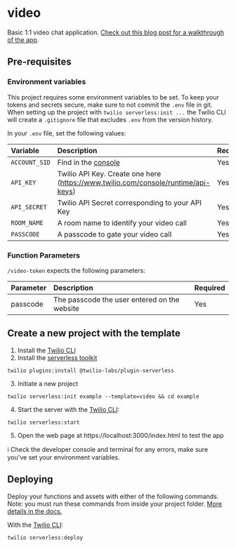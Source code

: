 # video

Basic 1:1 video chat application. [Check out this blog post for a walkthrough of the app](https://www.twilio.com/blog/build-a-video-app-javascript-twilio-cli-quickly).

## Pre-requisites

### Environment variables

This project requires some environment variables to be set. To keep your tokens and secrets secure, make sure to not commit the `.env` file in git. When setting up the project with `twilio serverless:init ...` the Twilio CLI will create a `.gitignore` file that excludes `.env` from the version history.

In your `.env` file, set the following values:

| Variable      | Description                                                                       | Required |
| :------------ | :-------------------------------------------------------------------------------- | :------- |
| `ACCOUNT_SID` | Find in the [console](https://www.twilio.com/console)                             | Yes      |
| `API_KEY`     | Twilio API Key. Create one here (https://www.twilio.com/console/runtime/api-keys) | Yes      |
| `API_SECRET`  | Twilio API Secret corresponding to your API Key                                   | Yes      |
| `ROOM_NAME`   | A room name to identify your video call                                           | Yes      |
| `PASSCODE`    | A passcode to gate your video call                                                | Yes      |

### Function Parameters

`/video-token` expects the following parameters:

| Parameter | Description                                  | Required |
| :-------- | :------------------------------------------- | :------- |
| passcode  | The passcode the user entered on the website | Yes      |

## Create a new project with the template

1. Install the [Twilio CLI](https://www.twilio.com/docs/twilio-cli/quickstart#install-twilio-cli)
2. Install the [serverless toolkit](https://www.twilio.com/docs/labs/serverless-toolkit/getting-started)

```shell
twilio plugins:install @twilio-labs/plugin-serverless
```

3. Initiate a new project

```
twilio serverless:init example --template=video && cd example
```

4. Start the server with the [Twilio CLI](https://www.twilio.com/docs/twilio-cli/quickstart):

```
twilio serverless:start
```

5. Open the web page at https://localhost:3000/index.html to test the app

ℹ️ Check the developer console and terminal for any errors, make sure you've set your environment variables.

## Deploying

Deploy your functions and assets with either of the following commands. Note: you must run these commands from inside your project folder. [More details in the docs.](https://www.twilio.com/docs/labs/serverless-toolkit)

With the [Twilio CLI](https://www.twilio.com/docs/twilio-cli/quickstart):

```
twilio serverless:deploy
```
